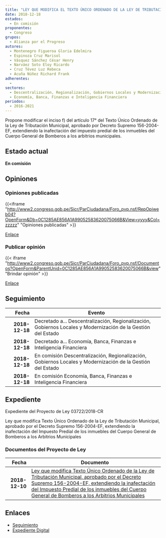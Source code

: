 ```yaml
---
title: "LEY QUE MODIFICA EL TEXTO ÚNICO ORDENADO DE LA LEY DE TRIBUTACIÓN MUNICIPAL, APROBADO POR DECRETO SUPREMO N° 156-2004-EF, EXTENDIENDO LA INAFECTACIÓN DEL IMPUESTO PREDIAL DE LOS INMUEBLES DEL CUERPO GENERAL DE BOMBEROS A LOS ARBITRIOS MUNICIPALES"
date: 2018-12-18
estados: 
  - En comisión
proponentes: 
  - Congreso
grupos: 
  - Alianza por el Progreso
autores: 
  - Montenegro Figueroa Gloria Edelmira
  - Espinoza Cruz Marisol
  - Vásquez Sánchez César Henry
  - Narváez Soto Eloy Ricardo
  - Cruz Tévez Luz Rebeca
  - Acuña Núñez Richard Frank
adherentes: 
  - 
sectores: 
  - Descentralización, Regionalización, Gobiernos Locales y Modernización de la Gestión del Estado
  - Economía, Banca, Finanzas e Inteligencia Financiera
periodos: 
  - 2016-2021
---
```


Propone modificar el inciso f) del artículo 17° del Texto Único Ordenado de la Ley de Tributación Municipal, aprobado por Decreto Supremo 156-2004-EF, extendiendo la inafectación del impuesto predial de los inmuebles del Cuerpo General de Bomberos a los arbitrios municipales.


## Estado actual

**En comisión**

## Opiniones

### Opiniones publicadas

{{<iframe "http://www2.congreso.gob.pe/Sicr/ParCiudadana/Foro_pvp.nsf/RepOpiweb04?OpenForm&Db=0C1285AE856A1A99052583620075066B&View=yyyy&Col=zzzzz" "Opiniones publicadas" >}}

[Enlace](http://www2.congreso.gob.pe/Sicr/ParCiudadana/Foro_pvp.nsf/RepOpiweb04?OpenForm&Db=0C1285AE856A1A99052583620075066B&View=yyyy&Col=zzzzz)
### Publicar opinión

{{< iframe "http://www2.congreso.gob.pe/Sicr/ParCiudadana/Foro_pvp.nsf/Documentos?OpenForm&ParentUnid=0C1285AE856A1A99052583620075066B&view" "Brindar opinión" >}}

[Enlace](http://www2.congreso.gob.pe/Sicr/ParCiudadana/Foro_pvp.nsf/Documentos?OpenForm&ParentUnid=0C1285AE856A1A99052583620075066B&view)

## Seguimiento

| Fecha | Evento |
|------:|--------|
| **2018-12-18** | Decretado a... Descentralización, Regionalización, Gobiernos Locales y Modernización de la Gestión del Estado|
| **2018-12-18** | Decretado a... Economía, Banca, Finanzas e Inteligencia Financiera|
| **2018-12-18** | En comisión Descentralización, Regionalización, Gobiernos Locales y Modernización de la Gestión del Estado|
| **2018-12-18** | En comisión Economía, Banca, Finanzas e Inteligencia Financiera|


## Expediente

Expediente del Proyecto de Ley 03722/2018-CR

Ley que modifica Texto Único Ordenado de la Ley de Tributación Municipal, aprobado por el Decreto Supremo 156-2004-EF, extendiendo la inafectación del Impuesto Predial de los inmuebles del Cuerpo General de Bomberos a los Arbitrios Municipales


### Documentos del Proyecto de Ley

| Fecha | Documento |
|------:|--------|
| **2018-12-10** | [Ley que modifica Texto Único Ordenado de la Ley de Tributación Municipal, aprobado por el Decreto Supremo 156-2004-EF, extendiendo la inafectación del Impuesto Predial de los inmuebles del Cuerpo General de Bomberos a los Arbitrios Municipales](http://www.leyes.congreso.gob.pe/Documentos/2016_2021/Proyectos_de_Ley_y_de_Resoluciones_Legislativas/PL0372220181213..pdf) |

## Enlaces 

- [Seguimiento](http://www2.congreso.gob.pe/Sicr/TraDocEstProc/CLProLey2016.nsf/f7fff46988ca05b1052578e100829cc7/6579525054ddac5905258362005de8c6?OpenDocument)
- [Expediente Digital](http://www2.congreso.gob.pe/Sicr/TraDocEstProc/CLProLey2016.nsf/f7fff46988ca05b1052578e100829cc7/6579525054ddac5905258362005de8c6?OpenDocument&Click=05257FB7005EB655.eb71d0cf91d8294e05256cdf006b5706/$Body/0.1C6C)
